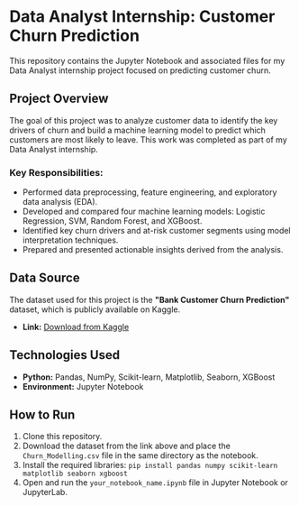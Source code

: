 # Data Analyst Internship: Customer Churn Prediction

This repository contains the Jupyter Notebook and associated files for my Data Analyst internship project focused on predicting customer churn.

## Project Overview

The goal of this project was to analyze customer data to identify the key drivers of churn and build a machine learning model to predict which customers are most likely to leave. This work was completed as part of my Data Analyst internship.

### Key Responsibilities:
*   Performed data preprocessing, feature engineering, and exploratory data analysis (EDA).
*   Developed and compared four machine learning models: Logistic Regression, SVM, Random Forest, and XGBoost.
*   Identified key churn drivers and at-risk customer segments using model interpretation techniques.
*   Prepared and presented actionable insights derived from the analysis.

## Data Source
The dataset used for this project is the **"Bank Customer Churn Prediction"** dataset, which is publicly available on Kaggle.
*   **Link:** [Download from Kaggle](https://www.kaggle.com/datasets/shubhammeshram579/bank-customer-churn-prediction)

## Technologies Used
*   **Python:** Pandas, NumPy, Scikit-learn, Matplotlib, Seaborn, XGBoost
*   **Environment:** Jupyter Notebook

## How to Run
1.  Clone this repository.
2.  Download the dataset from the link above and place the `Churn_Modelling.csv` file in the same directory as the notebook.
3.  Install the required libraries: `pip install pandas numpy scikit-learn matplotlib seaborn xgboost`
4.  Open and run the `your_notebook_name.ipynb` file in Jupyter Notebook or JupyterLab.
